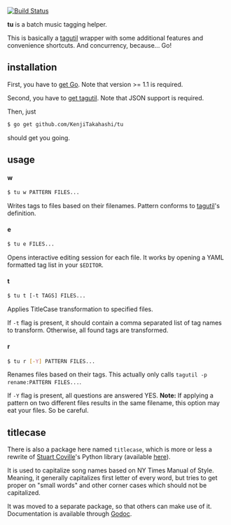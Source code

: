 [![Build Status](https://travis-ci.org/KenjiTakahashi/tu.png?branch=master)](https://travis-ci.org/KenjiTakahashi/tu)

**tu** is a batch music tagging helper.

This is basically a [tagutil](https://github.com/kAworu/tagutil) wrapper with some additional features and convenience shortcuts. And concurrency, because... Go!

## installation

First, you have to [get Go](http://golang.org/doc/install). Note that version >= 1.1 is required.

Second, you have to [get tagutil](https://github.com/kAworu/tagutil). Note that JSON support is required.

Then, just

```bash
$ go get github.com/KenjiTakahashi/tu
```

should get you going.

## usage

#### w

```bash
$ tu w PATTERN FILES...
```

Writes tags to files based on their filenames. Pattern conforms to [tagutil](https://github.com/kAworu/tagutil#renaming-files)'s definition.

#### e

```bash
$ tu e FILES...
```

Opens interactive editing session for each file. It works by opening a YAML formatted tag list in your `$EDITOR`.

#### t

```bash
$ tu t [-t TAGS] FILES...
```

Applies TitleCase transformation to specified files.

If `-t` flag is present, it should contain a comma separated list of tag names to transform. Otherwise, all found tags are transformed.

#### r

```bash
$ tu r [-Y] PATTERN FILES...
```

Renames files based on their tags. This actually only calls `tagutil -p rename:PATTERN FILES...`.

If `-Y` flag is present, all questions are answered YES. **Note:** If applying a pattern on two different files results in the same filename, this option may eat your files. So be careful.

## titlecase

There is also a package here named `titlecase`, which is more or less a rewrite of [Stuart Coville](http://muffinresearch.co.uk)'s Python library (available [here](https://github.com/ppannuto/python-titlecase)).

It is used to capitalize song names based on NY Times Manual of Style. Meaning, it generally capitalizes first letter of every word, but tries to get proper on "small words" and other corner cases which should not be capitalized.

It was moved to a separate package, so that others can make use of it. Documentation is available through [Godoc](http://godoc.org/github.com/KenjiTakahashi/tu/titlecase).
